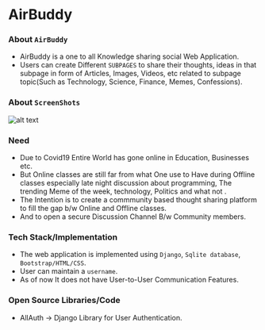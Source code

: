 # AirBuddy

### About `AirBuddy`
  - AirBuddy is a one to all Knowledge sharing social Web Application.
  - Users can create Different `SUBPAGES` to share their thoughts, ideas in that subpage in form of Articles, Images, Videos, etc related to subpage topic(Such as Technology, Science, Finance, Memes, Confessions).
### About `ScreenShots`
  ![alt text](https://github.com/sauravfouzdar/AirBuddy/screenshots/user-profile.png?raw=true)
  
### Need 
  - Due to Covid19 Entire World has gone online in Education, Businesses etc.
  - But Online classes are still far from what One use to Have during Offline classes especially late night discussion about programming, The trending Meme of the week, technology, Politics and what not .
  - The Intention is to create a commmunity based thought sharing platform to fill the gap b/w Online and Offline classes.
  - And to open a secure Discussion Channel B/w Community members.
 
 
### Tech Stack/Implementation
  - The web application is implemented using `Django`, `Sqlite database`, `Bootstrap/HTML/CSS`.
  - User can maintain a `username`.
  - As of now It does not have User-to-User Communication Features.
    
    
 ### Open Source Libraries/Code
  - AllAuth -> Django Library for User Authentication.
    
